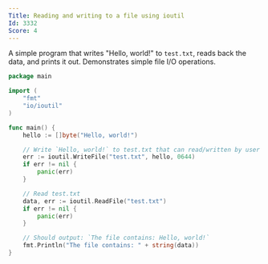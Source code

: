 ```yaml
---
Title: Reading and writing to a file using ioutil
Id: 3332
Score: 4
---
```

A simple program that writes "Hello, world!" to `test.txt`, reads back the data, and prints it out. Demonstrates simple file I/O operations.

```go
package main

import (
    "fmt"
    "io/ioutil"
)

func main() {
    hello := []byte("Hello, world!")

    // Write `Hello, world!` to test.txt that can read/written by user and read by others
    err := ioutil.WriteFile("test.txt", hello, 0644)
    if err != nil {
        panic(err)
    }

    // Read test.txt
    data, err := ioutil.ReadFile("test.txt")
    if err != nil {
        panic(err)
    }

    // Should output: `The file contains: Hello, world!`
    fmt.Println("The file contains: " + string(data))
}
```
